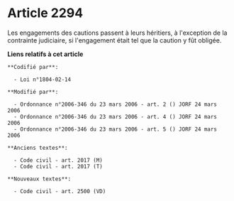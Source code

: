 # Article 2294

Les engagements des cautions passent à leurs héritiers, à l'exception de la contrainte judiciaire, si l'engagement était tel
que la caution y fût obligée.

**Liens relatifs à cet article**

	**Codifié par**:

	  - Loi n°1804-02-14

	**Modifié par**:

	  - Ordonnance n°2006-346 du 23 mars 2006 - art. 2 () JORF 24 mars 2006
	  - Ordonnance n°2006-346 du 23 mars 2006 - art. 4 () JORF 24 mars 2006
	  - Ordonnance n°2006-346 du 23 mars 2006 - art. 5 () JORF 24 mars 2006

	**Anciens textes**:

	  - Code civil - art. 2017 (M)
	  - Code civil - art. 2017 (T)

	**Nouveaux textes**:

	  - Code civil - art. 2500 (VD)
